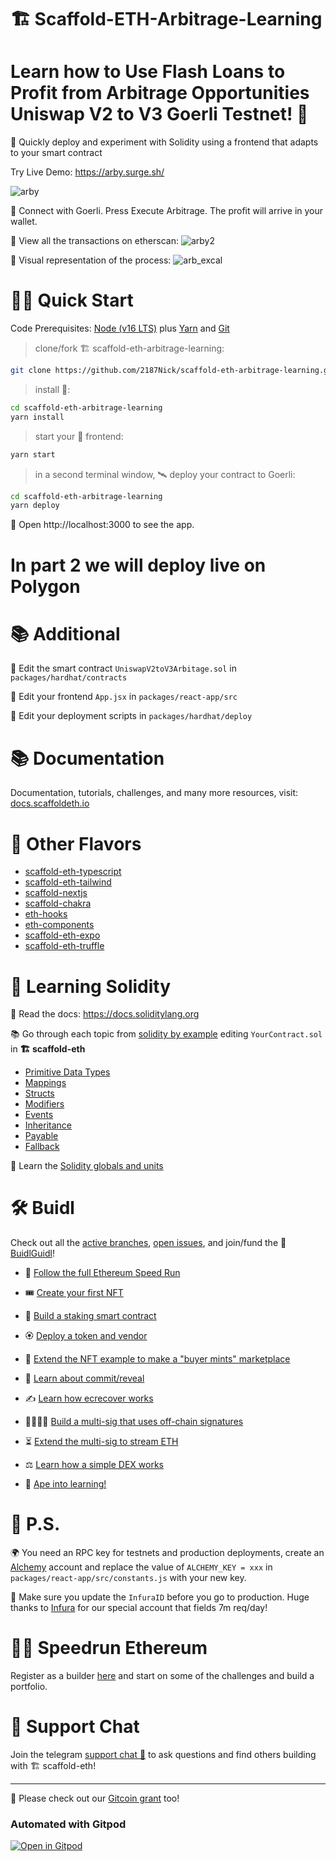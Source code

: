 # 🏗 Scaffold-ETH-Arbitrage-Learning

# Learn how to Use Flash Loans to Profit from Arbitrage Opportunities Uniswap V2 to V3 Goerli Testnet! 🚀

🧪 Quickly deploy and experiment with Solidity using a frontend that adapts to your smart contract

Try Live Demo: https://arby.surge.sh/

![arby](https://user-images.githubusercontent.com/75052782/190064747-295122f6-a20b-49df-a679-d4484e235a5b.jpg)

🧪 Connect with Goerli. Press Execute Arbitrage. The profit will arrive in your wallet.

🧪 View all the transactions on etherscan:
![arby2](https://user-images.githubusercontent.com/75052782/190064772-5a2a460f-ba6b-491c-9878-b9f7a8a273d0.jpg)

🧪 Visual representation of the process:
![arb_excal](https://user-images.githubusercontent.com/75052782/190064791-82fe4890-05d0-4ab9-a8dc-06e062adce8f.png)

# 🏄‍♂️ Quick Start


Code Prerequisites: [Node (v16 LTS)](https://nodejs.org/en/download/) plus [Yarn](https://classic.yarnpkg.com/en/docs/install/) and [Git](https://git-scm.com/downloads)

> clone/fork 🏗 scaffold-eth-arbitrage-learning:

```bash
git clone https://github.com/2187Nick/scaffold-eth-arbitrage-learning.git
```

> install 👷‍:

```bash
cd scaffold-eth-arbitrage-learning
yarn install
```

> start your 📱 frontend:

```bash
yarn start
```

> in a second terminal window, 🛰 deploy your contract to Goerli:

```bash
cd scaffold-eth-arbitrage-learning
yarn deploy
```

📱 Open http://localhost:3000 to see the app.

# In part 2 we will deploy live on Polygon


# 📚 Additional 

🔏 Edit the smart contract `UniswapV2toV3Arbitage.sol` in `packages/hardhat/contracts`

📝 Edit your frontend `App.jsx` in `packages/react-app/src`

💼 Edit your deployment scripts in `packages/hardhat/deploy`


# 📚 Documentation

Documentation, tutorials, challenges, and many more resources, visit: [docs.scaffoldeth.io](https://docs.scaffoldeth.io)


# 🍦 Other Flavors
- [scaffold-eth-typescript](https://github.com/scaffold-eth/scaffold-eth-typescript)
- [scaffold-eth-tailwind](https://github.com/stevenpslade/scaffold-eth-tailwind)
- [scaffold-nextjs](https://github.com/scaffold-eth/scaffold-eth/tree/scaffold-nextjs)
- [scaffold-chakra](https://github.com/scaffold-eth/scaffold-eth/tree/chakra-ui)
- [eth-hooks](https://github.com/scaffold-eth/eth-hooks)
- [eth-components](https://github.com/scaffold-eth/eth-components)
- [scaffold-eth-expo](https://github.com/scaffold-eth/scaffold-eth-expo)
- [scaffold-eth-truffle](https://github.com/trufflesuite/scaffold-eth)



# 🔭 Learning Solidity

📕 Read the docs: https://docs.soliditylang.org

📚 Go through each topic from [solidity by example](https://solidity-by-example.org) editing `YourContract.sol` in **🏗 scaffold-eth**

- [Primitive Data Types](https://solidity-by-example.org/primitives/)
- [Mappings](https://solidity-by-example.org/mapping/)
- [Structs](https://solidity-by-example.org/structs/)
- [Modifiers](https://solidity-by-example.org/function-modifier/)
- [Events](https://solidity-by-example.org/events/)
- [Inheritance](https://solidity-by-example.org/inheritance/)
- [Payable](https://solidity-by-example.org/payable/)
- [Fallback](https://solidity-by-example.org/fallback/)

📧 Learn the [Solidity globals and units](https://docs.soliditylang.org/en/latest/units-and-global-variables.html)

# 🛠 Buidl

Check out all the [active branches](https://github.com/scaffold-eth/scaffold-eth/branches/active), [open issues](https://github.com/scaffold-eth/scaffold-eth/issues), and join/fund the 🏰 [BuidlGuidl](https://BuidlGuidl.com)!

  
 - 🚤  [Follow the full Ethereum Speed Run](https://medium.com/@austin_48503/%EF%B8%8Fethereum-dev-speed-run-bd72bcba6a4c)


 - 🎟  [Create your first NFT](https://github.com/scaffold-eth/scaffold-eth/tree/simple-nft-example)
 - 🥩  [Build a staking smart contract](https://github.com/scaffold-eth/scaffold-eth/tree/challenge-1-decentralized-staking)
 - 🏵  [Deploy a token and vendor](https://github.com/scaffold-eth/scaffold-eth/tree/challenge-2-token-vendor)
 - 🎫  [Extend the NFT example to make a "buyer mints" marketplace](https://github.com/scaffold-eth/scaffold-eth/tree/buyer-mints-nft)
 - 🎲  [Learn about commit/reveal](https://github.com/scaffold-eth/scaffold-eth-examples/tree/commit-reveal-with-frontend)
 - ✍️  [Learn how ecrecover works](https://github.com/scaffold-eth/scaffold-eth-examples/tree/signature-recover)
 - 👩‍👩‍👧‍👧  [Build a multi-sig that uses off-chain signatures](https://github.com/scaffold-eth/scaffold-eth/tree/meta-multi-sig)
 - ⏳  [Extend the multi-sig to stream ETH](https://github.com/scaffold-eth/scaffold-eth/tree/streaming-meta-multi-sig)
 - ⚖️  [Learn how a simple DEX works](https://medium.com/@austin_48503/%EF%B8%8F-minimum-viable-exchange-d84f30bd0c90)
 - 🦍  [Ape into learning!](https://github.com/scaffold-eth/scaffold-eth/tree/aave-ape)

# 💌 P.S.

🌍 You need an RPC key for testnets and production deployments, create an [Alchemy](https://www.alchemy.com/) account and replace the value of `ALCHEMY_KEY = xxx` in `packages/react-app/src/constants.js` with your new key.

📣 Make sure you update the `InfuraID` before you go to production. Huge thanks to [Infura](https://infura.io/) for our special account that fields 7m req/day!

# 🏃💨 Speedrun Ethereum
Register as a builder [here](https://speedrunethereum.com) and start on some of the challenges and build a portfolio.

# 💬 Support Chat

Join the telegram [support chat 💬](https://t.me/joinchat/KByvmRe5wkR-8F_zz6AjpA) to ask questions and find others building with 🏗 scaffold-eth!

---

🙏 Please check out our [Gitcoin grant](https://gitcoin.co/grants/2851/scaffold-eth) too!

### Automated with Gitpod

[![Open in Gitpod](https://gitpod.io/button/open-in-gitpod.svg)](https://gitpod.io/#github.com/scaffold-eth/scaffold-eth)
